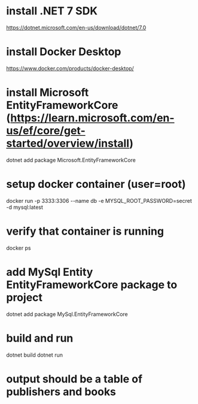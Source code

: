 # install .NET 7 SDK

https://dotnet.microsoft.com/en-us/download/dotnet/7.0

# install Docker Desktop

https://www.docker.com/products/docker-desktop/

# install Microsoft EntityFrameworkCore (https://learn.microsoft.com/en-us/ef/core/get-started/overview/install)

dotnet add package Microsoft.EntityFrameworkCore

# setup docker container (user=root)

docker run -p 3333:3306 --name db -e MYSQL_ROOT_PASSWORD=secret -d mysql:latest

# verify that container is running

docker ps

# add MySql Entity EntityFrameworkCore package to project

dotnet add package MySql.EntityFrameworkCore

# build and run

dotnet build
dotnet run

# output should be a table of publishers and books
